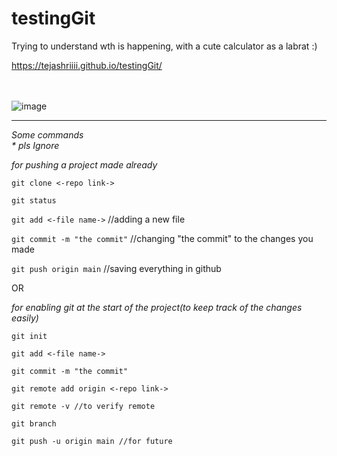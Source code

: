 # testingGit

Trying to understand wth is happening, with a cute calculator as a labrat :)

 https://tejashriiii.github.io/testingGit/
<br>
<br>
<br>



![image](https://github.com/user-attachments/assets/3fad5203-95fb-47e4-8064-70f444896a98)



<hr>

_Some commands_  
_* pls Ignore_

_for pushing a project made already_

`git clone <-repo link->`

`git status`

`git add <-file name->` //adding a new file

`git commit -m "the commit"` //changing "the commit" to the changes you made

`git push origin main` //saving everything in github


OR

_for enabling git at the start of the project(to keep track of the changes easily)_

`git init`

`git add <-file name->`

`git commit -m "the commit"`

`git remote add origin <-repo link->`

`git remote -v //to verify remote`

`git branch`

`git push -u origin main //for future`
